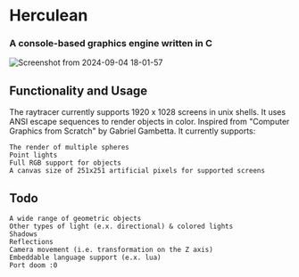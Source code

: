 # Herculean
### A console-based graphics engine written in C
![Screenshot from 2024-09-04 18-01-57](https://github.com/user-attachments/assets/0ddad117-3942-41bd-b36c-ea2b02c1aca5)

## Functionality and Usage
The raytracer currently supports 1920 x 1028 screens in unix shells. It uses ANSI escape sequences to render objects in color. Inspired from "Computer Graphics from Scratch" by Gabriel Gambetta. It currently supports: 
```
The render of multiple spheres
Point lights
Full RGB support for objects
A canvas size of 251x251 artificial pixels for supported screens
```

## Todo
```
A wide range of geometric objects
Other types of light (e.x. directional) & colored lights
Shadows
Reflections
Camera movement (i.e. transformation on the Z axis)
Embeddable language support (e.x. lua)
Port doom :0
```
